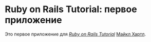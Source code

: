 # Ruby on Rails Tutorial: первое приложение


Это первое приложение для
[*Ruby on Rails Tutorial*](http://railstutorial.org/)
 [Майкл Хартл](http://michaelhartl.com/).

